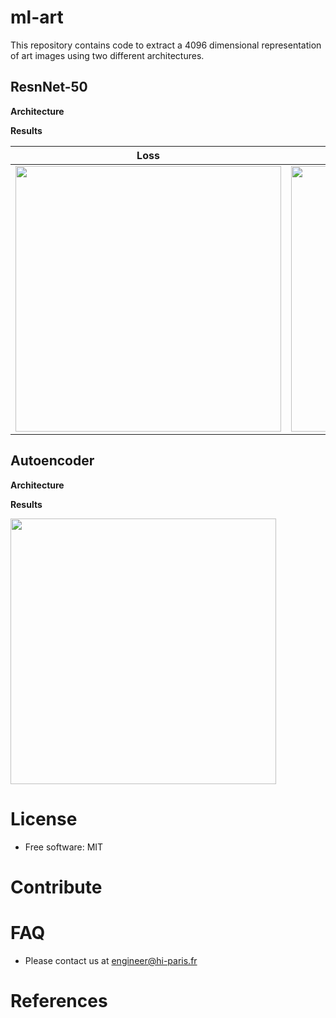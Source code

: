 # ml-art

This repository contains code to extract a 4096 dimensional representation of art images using two different architectures.

## ResnNet-50

**Architecture**

**Results**


Loss                    |  Accuracy
:----------------------:|:-------------------------:
<img src="/home/infres/ext-6343/venv_ml_art/ml-art/imgs/resnet_loss.png" width="425"/> | <img src="/home/infres/ext-6343/venv_ml_art/ml-art/imgs/resnet_accuracy.png" width="425"/> 


## Autoencoder

**Architecture**

**Results**
 
<img src="/home/infres/ext-6343/venv_ml_art/ml-art/imgs/ae_loss.png" width="425"/> 


# License

* Free software: MIT

# Contribute

# FAQ

* Please contact us at [engineer@hi-paris.fr](engineer@hi-paris.fr)

# References

